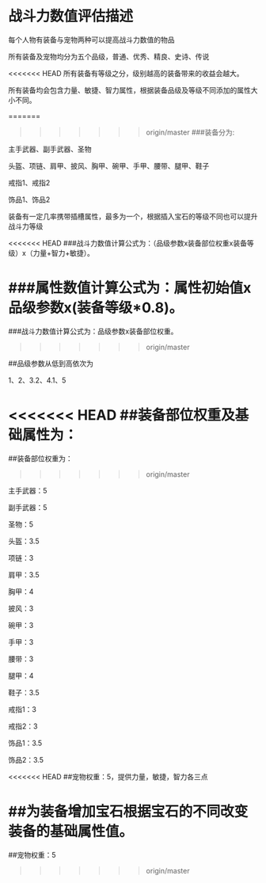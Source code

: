 # 战斗力数值评估描述

每个人物有装备与宠物两种可以提高战斗力数值的物品 

所有装备及宠物均分为五个品级，普通、优秀、精良、史诗、传说

<<<<<<< HEAD
所有装备有等级之分，级别越高的装备带来的收益会越大。

所有装备均会包含力量、敏捷、智力属性，根据装备品级及等级不同添加的属性大小不同。

=======
>>>>>>> origin/master
###装备分为:

主手武器、副手武器、圣物

头盔、项链、肩甲、披风、胸甲、碗甲、手甲、腰带、腿甲、鞋子

戒指1、戒指2

饰品1、饰品2

装备有一定几率携带插槽属性，最多为一个，根据插入宝石的等级不同也可以提升战斗力等级

<<<<<<< HEAD
###战斗力数值计算公式为：（品级参数x装备部位权重x装备等级）x（力量+智力+敏捷）。

###属性数值计算公式为：属性初始值x品级参数x(装备等级*0.8)。
=======
###战斗力数值计算公式为：品级参数x装备部位权重。
>>>>>>> origin/master

##品级参数从低到高依次为

1、2、3.2、4.1、5

<<<<<<< HEAD
##装备部位权重及基础属性为：
=======
##装备部位权重为：
>>>>>>> origin/master

主手武器：5

副手武器：5

圣物：5

头盔：3.5

项链：3

肩甲：3.5

胸甲：4

披风：3

碗甲：3

手甲：3

腰带：3

腿甲：4

鞋子：3.5

戒指1：3

戒指2：3

饰品1：3.5

饰品2：3.5

<<<<<<< HEAD
##宠物权重：5，提供力量，敏捷，智力各三点

##为装备增加宝石根据宝石的不同改变装备的基础属性值。
=======
##宠物权重：5
>>>>>>> origin/master

